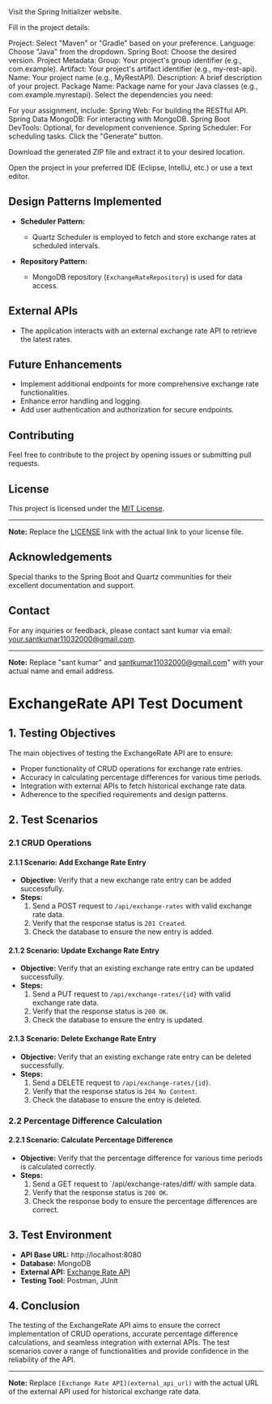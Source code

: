 Visit the Spring Initializer website.

Fill in the project details:

Project: Select "Maven" or "Gradle" based on your preference.
Language: Choose "Java" from the dropdown.
Spring Boot: Choose the desired version.
Project Metadata:
Group: Your project's group identifier (e.g., com.example).
Artifact: Your project's artifact identifier (e.g., my-rest-api).
Name: Your project name (e.g., MyRestAPI).
Description: A brief description of your project.
Package Name: Package name for your Java classes (e.g., com.example.myrestapi).
Select the dependencies you need:

For your assignment, include:
Spring Web: For building the RESTful API.
Spring Data MongoDB: For interacting with MongoDB.
Spring Boot DevTools: Optional, for development convenience.
Spring Scheduler: For scheduling tasks.
Click the "Generate" button.

Download the generated ZIP file and extract it to your desired location.

Open the project in your preferred IDE (Eclipse, IntelliJ, etc.) or use a text editor.

## Design Patterns Implemented

- **Scheduler Pattern:**
  - Quartz Scheduler is employed to fetch and store exchange rates at scheduled intervals.

- **Repository Pattern:**
  - MongoDB repository (`ExchangeRateRepository`) is used for data access.

## External APIs

- The application interacts with an external exchange rate API to retrieve the latest rates.

## Future Enhancements

- Implement additional endpoints for more comprehensive exchange rate functionalities.
- Enhance error handling and logging.
- Add user authentication and authorization for secure endpoints.

## Contributing

Feel free to contribute to the project by opening issues or submitting pull requests.

## License

This project is licensed under the [MIT License](LICENSE).

---

**Note:** Replace the [LICENSE](LICENSE) link with the actual link to your license file.

## Acknowledgements

Special thanks to the Spring Boot and Quartz communities for their excellent documentation and support.

## Contact

For any inquiries or feedback, please contact sant kumar via email: your.santkumar11032000@gmail.com.

---

**Note:** Replace "sant kumar" and santkumar11032000@gmail.com" with your actual name and email address.



# ExchangeRate API Test Document

## 1. Testing Objectives

The main objectives of testing the ExchangeRate API are to ensure:

- Proper functionality of CRUD operations for exchange rate entries.
- Accuracy in calculating percentage differences for various time periods.
- Integration with external APIs to fetch historical exchange rate data.
- Adherence to the specified requirements and design patterns.

## 2. Test Scenarios

### 2.1 CRUD Operations

#### 2.1.1 Scenario: Add Exchange Rate Entry
- **Objective:** Verify that a new exchange rate entry can be added successfully.
- **Steps:**
  1. Send a POST request to `/api/exchange-rates` with valid exchange rate data.
  2. Verify that the response status is `201 Created`.
  3. Check the database to ensure the new entry is added.

#### 2.1.2 Scenario: Update Exchange Rate Entry
- **Objective:** Verify that an existing exchange rate entry can be updated successfully.
- **Steps:**
  1. Send a PUT request to `/api/exchange-rates/{id}` with valid exchange rate data.
  2. Verify that the response status is `200 OK`.
  3. Check the database to ensure the entry is updated.

#### 2.1.3 Scenario: Delete Exchange Rate Entry
- **Objective:** Verify that an existing exchange rate entry can be deleted successfully.
- **Steps:**
  1. Send a DELETE request to `/api/exchange-rates/{id}`.
  2. Verify that the response status is `204 No Content`.
  3. Check the database to ensure the entry is deleted.

### 2.2 Percentage Difference Calculation

#### 2.2.1 Scenario: Calculate Percentage Difference
- **Objective:** Verify that the percentage difference for various time periods is calculated correctly.
- **Steps:**
  1. Send a GET request to `/api/exchange-rates/diff/ with sample data.
  2. Verify that the response status is `200 OK`.
  3. Check the response body to ensure the percentage differences are correct.

## 3. Test Environment

- **API Base URL:** http://localhost:8080
- **Database:** MongoDB
- **External API:** [Exchange Rate API](external_api_url)
- **Testing Tool:** Postman, JUnit

## 4. Conclusion

The testing of the ExchangeRate API aims to ensure the correct implementation of CRUD operations, accurate percentage difference calculations, and seamless integration with external APIs. The test scenarios cover a range of functionalities and provide confidence in the reliability of the API.

---

**Note:** Replace `[Exchange Rate API](external_api_url)` with the actual URL of the external API used for historical exchange rate data.



